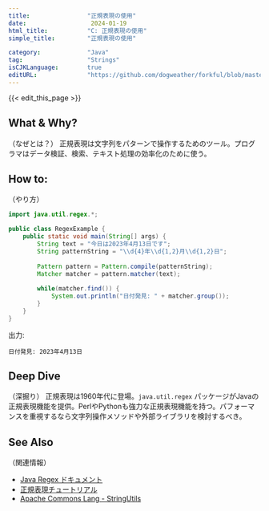 ```yaml
---
title:                "正規表現の使用"
date:                  2024-01-19
html_title:           "C: 正規表現の使用"
simple_title:         "正規表現の使用"

category:             "Java"
tag:                  "Strings"
isCJKLanguage:        true
editURL:              "https://github.com/dogweather/forkful/blob/master/content/ja/java/using-regular-expressions.md"
---
```


{{< edit_this_page >}}

## What & Why?
（なぜとは？）
正規表現は文字列をパターンで操作するためのツール。プログラマはデータ検証、検索、テキスト処理の効率化のために使う。

## How to:
（やり方）
```Java
import java.util.regex.*;

public class RegexExample {
    public static void main(String[] args) {
        String text = "今日は2023年4月13日です";
        String patternString = "\\d{4}年\\d{1,2}月\\d{1,2}日";
        
        Pattern pattern = Pattern.compile(patternString);
        Matcher matcher = pattern.matcher(text);
        
        while(matcher.find()) {
            System.out.println("日付発見: " + matcher.group());
        }
    }
}
```
出力:
```
日付発見: 2023年4月13日
```

## Deep Dive
（深掘り）
正規表現は1960年代に登場。`java.util.regex` パッケージがJavaの正規表現機能を提供。PerlやPythonも強力な正規表現機能を持つ。パフォーマンスを重視するなら文字列操作メソッドや外部ライブラリを検討するべき。

## See Also
（関連情報）
- [Java Regex ドキュメント](https://docs.oracle.com/en/java/javase/17/docs/api/java.base/java/util/regex/package-summary.html)
- [正規表現チュートリアル](https://www.regular-expressions.info/tutorial.html)
- [Apache Commons Lang - StringUtils](https://commons.apache.org/proper/commons-lang/apidocs/org/apache/commons/lang3/StringUtils.html)
